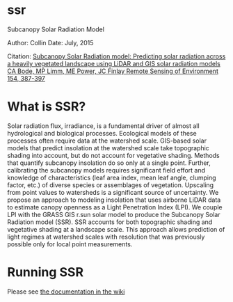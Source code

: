 ssr
===

Subcanopy Solar Radiation Model

Author: Collin
Date: July, 2015

Citation: <a href="https://ib.berkeley.edu/labs/power/publications/Bode_2014_RemSensEnvir.pdf">Subcanopy Solar Radiation model: Predicting solar radiation across a heavily vegetated landscape using LiDAR and GIS solar radiation models
CA Bode, MP Limm, ME Power, JC Finlay Remote Sensing of Environment 154, 387-397</a>

What is SSR?
===
Solar radiation flux, irradiance, is a fundamental driver of almost all hydrological and biological processes.  Ecological models of these processes often require data at the watershed scale.  GIS-based solar models that predict insolation at the watershed scale take topographic shading into account, but do not account for vegetative shading.  Methods that quantify subcanopy insolation do so only at a single point.  Further, calibrating the subcanopy models requires significant field effort and knowledge of characteristics (leaf area index, mean leaf angle, clumping factor, etc.) of diverse species or assemblages of vegetation.  Upscaling from point values to watersheds is a significant source of uncertainty.
We propose an approach to modeling insolation that uses airborne LiDAR data to estimate canopy openness as a Light Penetration Index (LPI).  We couple LPI with the GRASS GIS r.sun solar model to produce the Subcanopy Solar Radiation model (SSR).  SSR accounts for both topographic shading and vegetative shading at a landscape scale. This approach allows prediction of light regimes at watershed scales with resolution that was previously possible only for local point measurements.  

Running SSR
===
Please see <a href="https://github.com/cbode/ssr/wiki">the documentation in the wiki</a>

